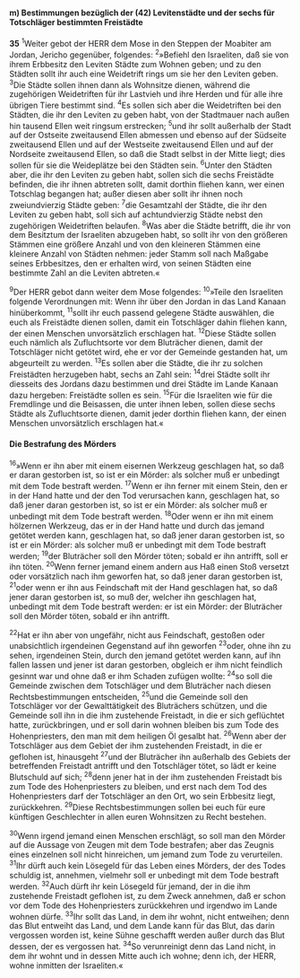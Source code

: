 #### m) Bestimmungen bezüglich der (42) Levitenstädte und der sechs für Totschläger bestimmten Freistädte

__35__
<sup>1</sup>Weiter gebot der HERR dem Mose in den Steppen der Moabiter am Jordan, Jericho gegenüber, folgendes:
<sup>2</sup>»Befiehl den Israeliten, daß sie von ihrem Erbbesitz den Leviten Städte zum Wohnen geben; und zu den Städten sollt ihr auch eine Weidetrift rings um sie her den Leviten geben.
<sup>3</sup>Die Städte sollen ihnen dann als Wohnsitze dienen, während die zugehörigen Weidetriften für ihr Lastvieh und ihre Herden und für alle ihre übrigen Tiere bestimmt sind.
<sup>4</sup>Es sollen sich aber die Weidetriften bei den Städten, die ihr den Leviten zu geben habt, von der Stadtmauer nach außen hin tausend Ellen weit ringsum erstrecken;
<sup>5</sup>und ihr sollt außerhalb der Stadt auf der Ostseite zweitausend Ellen abmessen und ebenso auf der Südseite zweitausend Ellen und auf der Westseite zweitausend Ellen und auf der Nordseite zweitausend Ellen, so daß die Stadt selbst in der Mitte liegt; dies sollen für sie die Weideplätze bei den Städten sein.
<sup>6</sup>Unter den Städten aber, die ihr den Leviten zu geben habt, sollen sich die sechs Freistädte befinden, die ihr ihnen abtreten sollt, damit dorthin fliehen kann, wer einen Totschlag begangen hat; außer diesen aber sollt ihr ihnen noch zweiundvierzig Städte geben:
<sup>7</sup>die Gesamtzahl der Städte, die ihr den Leviten zu geben habt, soll sich auf achtundvierzig Städte nebst den zugehörigen Weidetriften belaufen.
<sup>8</sup>Was aber die Städte betrifft, die ihr von dem Besitztum der Israeliten abzugeben habt, so sollt ihr von den größeren Stämmen eine größere Anzahl und von den kleineren Stämmen eine kleinere Anzahl von Städten nehmen: jeder Stamm soll nach Maßgabe seines Erbbesitzes, den er erhalten wird, von seinen Städten eine bestimmte Zahl an die Leviten abtreten.«

<sup>9</sup>Der HERR gebot dann weiter dem Mose folgendes:
<sup>10</sup>»Teile den Israeliten folgende Verordnungen mit: Wenn ihr über den Jordan in das Land Kanaan hinüberkommt,
<sup>11</sup>sollt ihr euch passend gelegene Städte auswählen, die euch als Freistädte dienen sollen, damit ein Totschläger dahin fliehen kann, der einen Menschen unvorsätzlich erschlagen hat.
<sup>12</sup>Diese Städte sollen euch nämlich als Zufluchtsorte vor dem Bluträcher dienen, damit der Totschläger nicht getötet wird, ehe er vor der Gemeinde gestanden hat, um abgeurteilt zu werden.
<sup>13</sup>Es sollen aber die Städte, die ihr zu solchen Freistädten herzugeben habt, sechs an Zahl sein:
<sup>14</sup>drei Städte sollt ihr diesseits des Jordans dazu bestimmen und drei Städte im Lande Kanaan dazu hergeben: Freistädte sollen es sein.
<sup>15</sup>Für die Israeliten wie für die Fremdlinge und die Beisassen, die unter ihnen leben, sollen diese sechs Städte als Zufluchtsorte dienen, damit jeder dorthin fliehen kann, der einen Menschen unvorsätzlich erschlagen hat.«

#### Die Bestrafung des Mörders

<sup>16</sup>»Wenn er ihn aber mit einem eisernen Werkzeug geschlagen hat, so daß er daran gestorben ist, so ist er ein Mörder: als solcher muß er unbedingt mit dem Tode bestraft werden.
<sup>17</sup>Wenn er ihn ferner mit einem Stein, den er in der Hand hatte und der den Tod verursachen kann, geschlagen hat, so daß jener daran gestorben ist, so ist er ein Mörder: als solcher muß er unbedingt mit dem Tode bestraft werden.
<sup>18</sup>Oder wenn er ihn mit einem hölzernen Werkzeug, das er in der Hand hatte und durch das jemand getötet werden kann, geschlagen hat, so daß jener daran gestorben ist, so ist er ein Mörder: als solcher muß er unbedingt mit dem Tode bestraft werden;
<sup>19</sup>der Bluträcher soll den Mörder töten; sobald er ihn antrifft, soll er ihn töten.
<sup>20</sup>Wenn ferner jemand einem andern aus Haß einen Stoß versetzt oder vorsätzlich nach ihm geworfen hat, so daß jener daran gestorben ist,
<sup>21</sup>oder wenn er ihn aus Feindschaft mit der Hand geschlagen hat, so daß jener daran gestorben ist, so muß der, welcher ihn geschlagen hat, unbedingt mit dem Tode bestraft werden: er ist ein Mörder: der Bluträcher soll den Mörder töten, sobald er ihn antrifft.

<sup>22</sup>Hat er ihn aber von ungefähr, nicht aus Feindschaft, gestoßen oder unabsichtlich irgendeinen Gegenstand auf ihn geworfen
<sup>23</sup>oder, ohne ihn zu sehen, irgendeinen Stein, durch den jemand getötet werden kann, auf ihn fallen lassen und jener ist daran gestorben, obgleich er ihm nicht feindlich gesinnt war und ohne daß er ihm Schaden zufügen wollte:
<sup>24</sup>so soll die Gemeinde zwischen dem Totschläger und dem Bluträcher nach diesen Rechtsbestimmungen entscheiden,
<sup>25</sup>und die Gemeinde soll den Totschläger vor der Gewalttätigkeit des Bluträchers schützen, und die Gemeinde soll ihn in die ihm zustehende Freistadt, in die er sich geflüchtet hatte, zurückbringen, und er soll darin wohnen bleiben bis zum Tode des Hohenpriesters, den man mit dem heiligen Öl gesalbt hat.
<sup>26</sup>Wenn aber der Totschläger aus dem Gebiet der ihm zustehenden Freistadt, in die er geflohen ist, hinausgeht
<sup>27</sup>und der Bluträcher ihn außerhalb des Gebiets der betreffenden Freistadt antrifft und den Totschläger tötet, so lädt er keine Blutschuld auf sich;
<sup>28</sup>denn jener hat in der ihm zustehenden Freistadt bis zum Tode des Hohenpriesters zu bleiben, und erst nach dem Tod des Hohenpriesters darf der Totschläger an den Ort, wo sein Erbbesitz liegt, zurückkehren.
<sup>29</sup>Diese Rechtsbestimmungen sollen bei euch für eure künftigen Geschlechter in allen euren Wohnsitzen zu Recht bestehen.

<sup>30</sup>Wenn irgend jemand einen Menschen erschlägt, so soll man den Mörder auf die Aussage von Zeugen mit dem Tode bestrafen; aber das Zeugnis eines einzelnen soll nicht hinreichen, um jemand zum Tode zu verurteilen.
<sup>31</sup>Ihr dürft auch kein Lösegeld für das Leben eines Mörders, der des Todes schuldig ist, annehmen, vielmehr soll er unbedingt mit dem Tode bestraft werden.
<sup>32</sup>Auch dürft ihr kein Lösegeld für jemand, der in die ihm zustehende Freistadt geflohen ist, zu dem Zweck annehmen, daß er schon vor dem Tode des Hohenpriesters zurückkehren und irgendwo im Lande wohnen dürfe.
<sup>33</sup>Ihr sollt das Land, in dem ihr wohnt, nicht entweihen; denn das Blut entweiht das Land, und dem Lande kann für das Blut, das darin vergossen worden ist, keine Sühne geschafft werden außer durch das Blut dessen, der es vergossen hat.
<sup>34</sup>So verunreinigt denn das Land nicht, in dem ihr wohnt und in dessen Mitte auch ich wohne; denn ich, der HERR, wohne inmitten der Israeliten.«